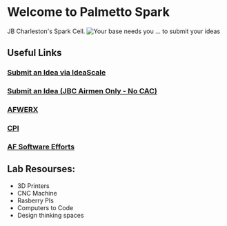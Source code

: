 # Welcome to Palmetto Spark
JB Charleston's Spark Cell. 
![Your base needs you ... to submit your ideas](https://raw.githubusercontent.com/airmencoders/palmettospark/master/3ukqu9.jpg)

## Useful Links
### [Submit an Idea via IdeaScale](https://usaf.ideascalegov.com/a/ideas/recent/campaign-filter/byids/campaigns/143/stage/unspecified)
### [Submit an Idea (JBC Airmen Only - No CAC)](https://forms.gle/e38rXYHrn9fWLFHs5)
### [AFWERX](https://afwerx.af.mil)
### [CPI](https://static.e-publishing.af.mil/production/1/saf_mg/publication/afi38-401/afi38-401.pdf)
### [AF Software Efforts](https://software.af.mil)



## Lab Resourses:
* 3D Printers
* CNC Machine
* Rasberry PIs
* Computers to Code
* Design thinking spaces

